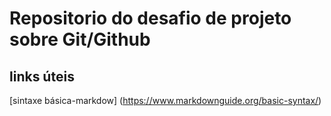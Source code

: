 # Repositorio do desafio de projeto sobre Git/Github 
## links úteis 

[sintaxe básica-markdow] (https://www.markdownguide.org/basic-syntax/)
